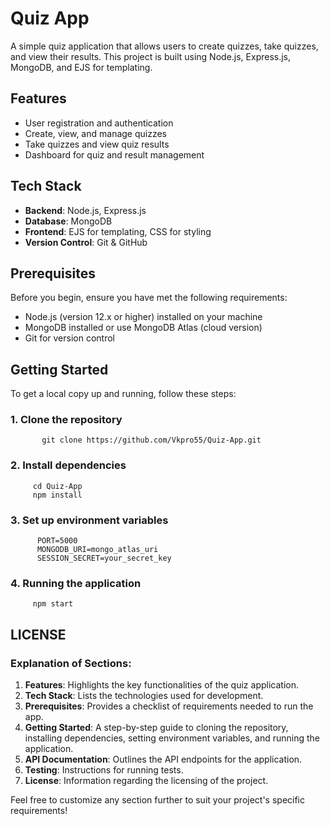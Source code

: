 # Quiz App

A simple quiz application that allows users to create quizzes, take quizzes, and view their results. This project is built using Node.js, Express.js, MongoDB, and EJS for templating.

## Features

- User registration and authentication
- Create, view, and manage quizzes
- Take quizzes and view quiz results
- Dashboard for quiz and result management

## Tech Stack

- **Backend**: Node.js, Express.js
- **Database**: MongoDB
- **Frontend**: EJS for templating, CSS for styling
- **Version Control**: Git & GitHub

## Prerequisites

Before you begin, ensure you have met the following requirements:

- Node.js (version 12.x or higher) installed on your machine
- MongoDB installed or use MongoDB Atlas (cloud version)
- Git for version control

## Getting Started

To get a local copy up and running, follow these steps:

   ### 1. Clone the repository
           git clone https://github.com/Vkpro55/Quiz-App.git

   ### 2. Install dependencies
         cd Quiz-App
         npm install
   ### 3. Set up environment variables
          PORT=5000
          MONGODB_URI=mongo_atlas_uri
          SESSION_SECRET=your_secret_key
  ### 4. Running the application
         npm start

## LICENSE
   
### Explanation of Sections:

1. **Features**: Highlights the key functionalities of the quiz application.
2. **Tech Stack**: Lists the technologies used for development.
3. **Prerequisites**: Provides a checklist of requirements needed to run the app.
4. **Getting Started**: A step-by-step guide to cloning the repository, installing dependencies, setting environment variables, and running the application.
5. **API Documentation**: Outlines the API endpoints for the application.
6. **Testing**: Instructions for running tests.
7. **License**: Information regarding the licensing of the project.

Feel free to customize any section further to suit your project's specific requirements!

